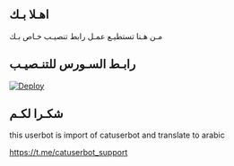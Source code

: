 ## اهـلا بـك
مـن هـنا تستطيـع عمـل رابط تنصيـب خـاص بـك

## رابـط السـورس للتنـصيـب

[![Deploy](https://www.herokucdn.com/deploy/button.svg)](https://heroku.com/deploy?template=https://github.com/Abdoouzay/jmthon)

## شكـرا لكـم 


this userbot is import of catuserbot and translate to arabic

https://t.me/catuserbot_support
